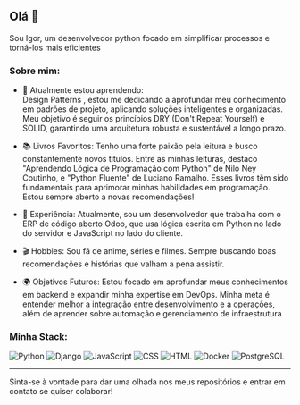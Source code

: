## Olá 👋

Sou Igor, um desenvolvedor python focado em simplificar processos e torná-los mais eficientes

### Sobre mim:
- 🌱 Atualmente estou aprendendo: <br> Design Patterns ,
estou me dedicando a aprofundar meu conhecimento em padrões de projeto, aplicando soluções inteligentes e organizadas.
Meu objetivo é seguir os princípios DRY (Don't Repeat Yourself) e SOLID, garantindo uma arquitetura robusta e sustentável a longo prazo.
 
- 📚 Livros Favoritos: Tenho uma forte paixão pela leitura e busco constantemente novos títulos. Entre as minhas leituras,
destaco "Aprendendo Lógica de Programação com Python" de Nilo Ney Coutinho, e "Python Fluente" de Luciano Ramalho. Esses livros têm sido fundamentais
para aprimorar minhas habilidades em programação. Estou sempre aberto a novas recomendações!

- 💼 Experiência: Atualmente, sou um desenvolvedor que trabalha com o ERP de código aberto Odoo, que usa lógica escrita em Python no lado do servidor
e JavaScript no lado do cliente.

- 🎬 Hobbies: Sou fã de anime, séries e filmes. Sempre buscando boas recomendações e histórias que valham a pena assistir.

- 🌍 Objetivos Futuros: Estou focado em aprofundar meus conhecimentos em backend e expandir minha expertise em DevOps.
Minha meta é entender melhor a integração entre desenvolvimento e a operações, além de aprender sobre automação e gerenciamento de infraestrutura

### Minha Stack:
![Python](https://img.shields.io/badge/-Python-3776AB?style=flat-square&logo=python&logoColor=white)
![Django](https://img.shields.io/badge/-Django-092E20?style=flat-square&logo=django&logoColor=white)
![JavaScript](https://img.shields.io/badge/-JavaScript-F7DF1E?style=flat-square&logo=javascript&logoColor=black)
![CSS](https://img.shields.io/badge/-CSS-1572B6?style=flat-square&logo=css3&logoColor=white)
![HTML](https://img.shields.io/badge/-HTML-E34F26?style=flat-square&logo=html5&logoColor=white)
![Docker](https://img.shields.io/badge/-Docker-2496ED?style=flat-square&logo=docker&logoColor=white)
![PostgreSQL](https://img.shields.io/badge/-PostgreSQL-336791?style=flat-square&logo=postgresql&logoColor=white)







---

Sinta-se à vontade para dar uma olhada nos meus repositórios e entrar em contato se quiser colaborar!
